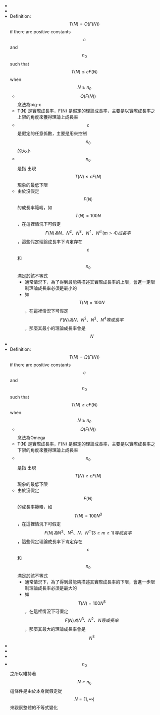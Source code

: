 - 
- 
- Definition: $$T(N) = O(F(N))$$ if there are positive constants $$c$$ and $$n_0$$ such that $$T(N) \le cF(N)$$ when $$N \ge n_0$$
    - $$O(F(N)) $$念法為big-o
    - T(N) 是實際成長率，F(N) 是假定的理論成長率，主要是以實際成長率之上限的角度來獲得理論上成長率
    - $$c$$ 是假定的任意係數，主要是用來控制 $$n_0$$ 的大小
    - $$n_0$$ 是指 出現 $$T(N) \le cF(N)$$現象的最低下限
    - 由於沒假定$$F(N)$$ 的成長率範疇，如 $$T(N) = 100N$$，在這裡情況下可假定$$F(N) 為 N、 N^2、N^3、 N^4 、N^m (m > 4)成長率$$，這些假定理論成長率下肯定存在$$c$$ 和 $$n_0$$ 滿足於該不等式
        - 通常情況下，為了得到最能夠描述其實際成長率的上限，會進一定限制理論成長率必須是最小的
        - 如$$T(N) = 100N$$，在這裡情況下可假定$$F(N) 為 N、 N^2、N^3、 N^4 等成長率$$，那麼其最小的理論成長率會是$$N$$
- 
- Definition: $$T(N) = \Omega(F(N))$$ if there are positive constants $$c$$ and $$n_0$$ such that $$T(N) \ge cF(N)$$ when $$N \ge n_0$$
    - $$\Omega(F(N))$$ 念法為Omega
    - T(N) 是實際成長率，F(N) 是假定的理論成長率，主要是以實際成長率之下限的角度來獲得理論上成長率
    - $$n_0$$ 是指 出現 $$T(N) \ge cF(N)$$現象的最低下限
    - 由於沒假定$$F(N)$$ 的成長率範疇，如 $$T(N) = 100N^3$$，在這裡情況下可假定$$F(N) 為 N^3、 N^2、N、N^m (3 \ge m \ge 1)等成長率$$，這些假定理論成長率下肯定存在$$c$$ 和 $$n_0$$ 滿足於該不等式
        - 通常情況下，為了得到最能夠描述其實際成長率的下限，會進一步限制理論成長率必須是最大的
        - 如$$T(N) = 100N^3$$，在這裡情況下可假定$$F(N) 為 N^3、 N^2、N等成長率$$，那麼其最大的理論成長率會是$$N^3$$
- 
- 
- 
- $$n_0$$ 之所以維持著$$N \ge n_0$$ 這條件是由於本身就假定從$$N=[1, \infty)$$ 來觀察整體的不等式變化
